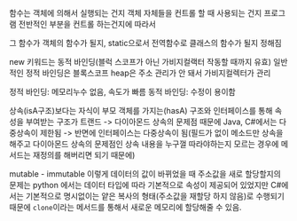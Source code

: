 함수는 객체에 의해서 실행되는 건지
객체 자체들을 컨트롤 할 때 사용되는 건지
프로그램 전반적인 부분을 컨트롤 하는건지에 따라서

그 함수가 객체의 함수가 될지, static으로서 전역함수로 클래스의 함수가 될지 정해짐

new 키워드는 동적 바인딩(블럭 스코프가 아닌 가비지컬랙터 작동할 때까지 유효)
일반적인 정적 바인딩은 블록스코프
heap은 주소 관리가 안 돼서 가비지컬렉터가 관리

정적 바인딩: 메모리누수 없음, 속도가 빠름
동적 바인딩: 수정이 용이함

상속(isA구조)보다는 자식이 부모 객체를 가지는(hasA) 구조와 인터페이스를 통해 속성을 부여받는 구조가 트랜드
-> 다이아몬드 상속의 문제점 때문에 Java, C#에서는 다중상속이 제한됨
-> 반면에 인터페이스는 다중상속이 됨(필드가 없이 메소드만 상속을 해주고 다이아몬드 상속의 문제점인 상속 내용을 누구껄 따라야하는지 모르는 경우에 메서드는 재정의를 해버리면 되기 때문에)

mutable - immutable
이렇게 데이터의 값이 바뀌었을 때 주소값을 새로 할당할지의 문제는 python 에서는 데이터 타입에 따라 기본적으로 속성이 제공되어 있었지만 C#에서는 기본적으로 명시없이는 얕은 복사의 형태(주소값을 재할당 하지 않음)로 수행되기 때문에 `clone`이라는 메서드를 통해서 새로운 메모리에 할당해줄 수 있음.
